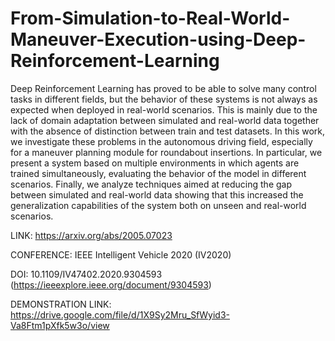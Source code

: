 # From-Simulation-to-Real-World-Maneuver-Execution-using-Deep-Reinforcement-Learning
Deep Reinforcement Learning has proved to be able to solve many control tasks in different fields, but the behavior of these systems is not always as expected when deployed in real-world scenarios. This is mainly due to the lack of domain adaptation between simulated and real-world data together with the absence of distinction between train and test datasets. In this work, we investigate these problems in the autonomous driving field, especially for a maneuver planning module for roundabout insertions. In particular, we present a system based on multiple environments in which agents are trained simultaneously, evaluating the behavior of the model in different scenarios. Finally, we analyze techniques aimed at reducing the gap between simulated and real-world data showing that this increased the generalization capabilities of the system both on unseen and real-world scenarios.

LINK: https://arxiv.org/abs/2005.07023

CONFERENCE: IEEE Intelligent Vehicle 2020 (IV2020)

DOI: 10.1109/IV47402.2020.9304593 (https://ieeexplore.ieee.org/document/9304593)

DEMONSTRATION LINK: https://drive.google.com/file/d/1X9Sy2Mru_SfWyid3-Va8Ftm1pXfk5w3o/view
